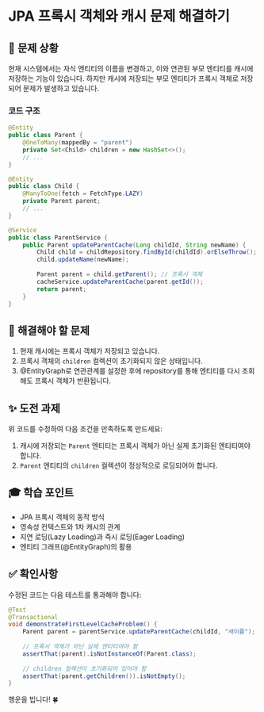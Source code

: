 # JPA 프록시 객체와 캐시 문제 해결하기

## 🎯 문제 상황

현재 시스템에서는 자식 엔티티의 이름을 변경하고, 이와 연관된 부모 엔티티를 캐시에 저장하는 기능이 있습니다.
하지만 캐시에 저장되는 부모 엔티티가 프록시 객체로 저장되어 문제가 발생하고 있습니다.

### 코드 구조

```java
@Entity
public class Parent {
    @OneToMany(mappedBy = "parent")
    private Set<Child> children = new HashSet<>();
    // ...
}

@Entity
public class Child {
    @ManyToOne(fetch = FetchType.LAZY)
    private Parent parent;
    // ...
}

@Service
public class ParentService {
    public Parent updateParentCache(Long childId, String newName) {
        Child child = childRepository.findById(childId).orElseThrow();
        child.updateName(newName);
        
        Parent parent = child.getParent(); // 프록시 객체
        cacheService.updateParentCache(parent.getId());
        return parent;
    }
}
```

## 🤔 해결해야 할 문제

1. 현재 캐시에는 프록시 객체가 저장되고 있습니다.
2. 프록시 객체의 `children` 컬렉션이 초기화되지 않은 상태입니다.
3. @EntityGraph로 연관관계를 설정한 후에 repository를 통해 엔티티를 다시 조회해도 프록시 객체가 반환됩니다.

## ✨ 도전 과제

위 코드를 수정하여 다음 조건을 만족하도록 만드세요:

1. 캐시에 저장되는 `Parent` 엔티티는 프록시 객체가 아닌 실제 초기화된 엔티티여야 합니다.
2. `Parent` 엔티티의 `children` 컬렉션이 정상적으로 로딩되어야 합니다.


## 🎓 학습 포인트
- JPA 프록시 객체의 동작 방식
- 영속성 컨텍스트와 1차 캐시의 관계
- 지연 로딩(Lazy Loading)과 즉시 로딩(Eager Loading)
- 엔티티 그래프(@EntityGraph)의 활용

## ✅ 확인사항

수정된 코드는 다음 테스트를 통과해야 합니다:
```java
@Test
@Transactional
void demonstrateFirstLevelCacheProblem() {
    Parent parent = parentService.updateParentCache(childId, "새이름");
    
    // 프록시 객체가 아닌 실제 엔티티여야 함
    assertThat(parent).isNotInstanceOf(Parent.class);
    
    // children 컬렉션이 초기화되어 있어야 함
    assertThat(parent.getChildren()).isNotEmpty();
}
```

행운을 빕니다! 🍀 